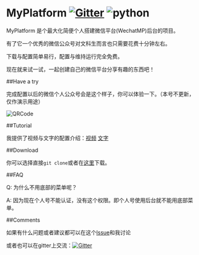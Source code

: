# MyPlatform [![Gitter](https://badges.gitter.im/littlecodersh/MyPlatform.svg)](https://gitter.im/littlecodersh/MyPlatform?utm_source=badge&utm_medium=badge&utm_campaign=pr-badge) ![python](https://img.shields.io/badge/python-2.7-ff69b4.svg)

MyPlatform 是个最大化简便个人搭建微信平台(WechatMP)后台的项目。

有了它一个优秀的微信公众号对文科生而言也只需要花费十分钟左右。

下载与配置简单易行，配置与维持运行完全免费。

现在就来试一试，一起创建自己的微信平台分享有趣的东西吧！

##Have a try

完成配置以后的微信个人公众号会是这个样子，你可以体验一下。（本号不更新，仅作演示用途）

![QRCode](http://7xrip4.com1.z0.glb.clouddn.com/MyPlatform%2F%E6%BC%94%E7%A4%BA%E4%BA%8C%E7%BB%B4%E7%A0%81.jpg?imageView/2/w/400/)

##Tutorial

我提供了视频与文字的配置介绍：[视频]() [文字](https://github.com/littlecodersh/MyPlatform/wiki/Deploy)

##Download

你可以选择直接`git clone`或者在[这里](https://github.com/littlecodersh/MyPlatform/archive/master.zip)下载。

##FAQ

Q: 为什么不用底部的菜单呢？

A: 因为现在个人号不能认证，没有这个权限。即个人号使用后台就不能用底部菜单。

##Comments

如果有什么问题或者建议都可以在这个[Issue](https://github.com/littlecodersh/MyPlatform/issues/1)和我讨论

或者也可以在gitter上交流：[![Gitter](https://badges.gitter.im/littlecodersh/MyPlatform.svg)](https://gitter.im/littlecodersh/MyPlatform?utm_source=badge&utm_medium=badge&utm_campaign=pr-badge)
